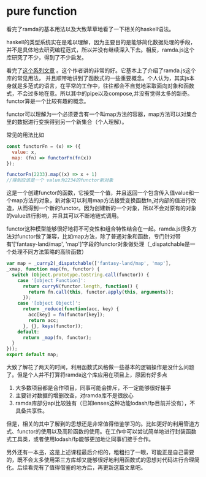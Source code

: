 # pure function

看完了ramda的基本用法以及大致草草地看了一下相关的haskell语法。

haskell的类型系统实在是难以理解，因为主要目的是能够简化数据处理的手段，并不是具体地去研究编程范式，所以并没有继续深入下去。相反，ramda.js这个库研究了不少，得到了不少启发。

看完了[这个系列文章](https://www.educative.io/courses/functional-programming-patterns-with-ramdajs) 。这个作者讲的非常的好。它基本上了介绍了ramda.js这个库的常见用法， 并且顺带地讲到了函数式的一些重要概念。个人认为，其实js本身就是多范式的语言，在平常的工作中，往往都会不自觉地采取面向对象和函数式，不会过多地在意。所以其中的pipe以及compose,并没有觉得太多的新奇。functor算是一个比较有趣的概念。

functor可以理解为一个必须要含有一个叫map方法的容器，map方法可以对集合里的数据进行变换得到另一个新集合（个人理解）。

常见的用法比如

```js
const functorFn = (x) => ({
  value: x,
  map: (fn) => functorFn(fn(x))
});

functorFn(2233).map((x) => x + 1)
//得到应该是一个 value为2234的functor新对象
```

这是一个创建functor的函数，它接受一个值，并且返回一个包含传入值value和一个map方法的对象，新对象可以利用map方法接受变换函数fn,对内部的值进行改造，从而得到一个新的functor。因为创建新的一个对象，所以不会对原有的对象的value进行影响，并且其可以不断地链式调用。

functor这种模型能够很好地将不可变性和组合特性结合在一起。ramda.js很多方法对functor做了兼容，比如map方法，除了普通对象和函数，专门针对带有‘['fantasy-land/map', 'map']’字段的functor对象做处理（_dispatchable是一个处理不同方法策略的高阶函数）

```js
var map = _curry2(_dispatchable(['fantasy-land/map', 'map'],
_xmap, function map(fn, functor) {
  switch (Object.prototype.toString.call(functor)) {
    case '[object Function]':
      return curryN(functor.length, function() {
        return fn.call(this, functor.apply(this, arguments));
      });
    case '[object Object]':
      return _reduce(function(acc, key) {
        acc[key] = fn(functor[key]);
        return acc;
      }, {}, keys(functor));
    default:
      return _map(fn, functor);
  }
}));
export default map;
```

大致了解花了两天的时间，利用函数式风格做一些基本的逻辑操作是没什么问题了。但是个人并不打算将ramda这个库应用在项目上，原因有好多点

1. 大多数项目都是合作项目，同事可能会排斥，不一定能够很好接手
2. 主要针对数据的增删改查，对ramda库不是很放心
3. ramda库部分api比较独有（已知lenses这种功能lodash/fp目前并没有），不具备共享性。

但是，相关的其中了解到的思想还是非常值得借鉴学习的。比如更好的利用管道方式、functor的使用以及高阶函数的使用。在工作中可以尝试简单地进行封装函数式工具类，或者使用lodash/fp能够更加地让同事们接手合作。

另外还有一本[书](https://mostly-adequate.gitbook.io/mostly-adequate-guide/)，这是上述课程最后介绍的，粗粗扫了一眼，可能正是自己需要的，既不会太多使用第三方库却又能够很好地利用函数式的思想对代码进行合理简化。后续看完有了值得借鉴的地方后，再更新这篇文章吧。